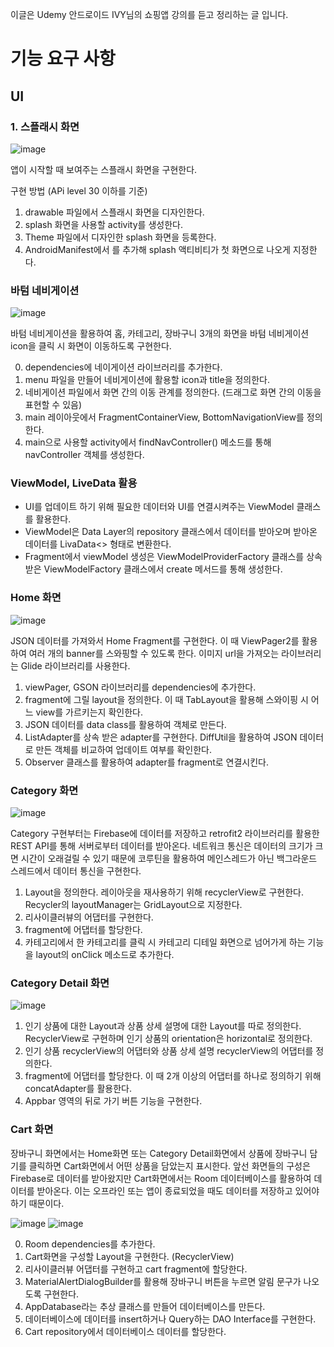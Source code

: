 이글은 Udemy 안드로이드 IVY님의 쇼핑앱 강의를 듣고 정리하는 글 입니다.

# 기능 요구 사항

## UI

### 1. 스플래시 화면
![image](https://user-images.githubusercontent.com/91789276/227198772-6d445176-9dd8-447c-9cd2-e36891f43f69.png)

앱이 시작할 때 보여주는 스플래시 화면을 구현한다.

구현 방법 (APi level 30 이하를 기준)

1. drawable 파일에서 스플래시 화면을 디자인한다.
2. splash 화면을 사용할 activity를 생성한다.
3. Theme 파일에서 디자인한 splash 화면을 등록한다.
4. AndroidManifest에서 <activity>를 추가해 splash 액티비티가 첫 화면으로 나오게 지정한다.

### 바텀 네비게이션
![image](https://user-images.githubusercontent.com/91789276/227198991-a10d9f91-b408-487c-88f9-5b97965d5bb6.png)

바텀 네비게이션을 활용하여 홈, 카테고리, 장바구니 3개의 화면을 바텀 네비게이션 icon을 클릭 시 화면이 이동하도록 구현한다.

0. dependencies에 네이게이션 라이브러리를 추가한다.
1. menu 파일을 만들어 네비게이션에 활용할 icon과 title을 정의한다.
2. 네비게이션 파일에서 화면 간의 이동 관계를 정의한다. (드래그로 화면 간의 이동을 표현할 수 있음)
3. main 레이아웃에서 FragmentContainerView, BottomNavigationView를 정의한다.
4. main으로 사용할 activity에서 findNavController() 메소드를 통해 navController 객체를 생성한다.

### ViewModel, LiveData 활용
- UI를 업데이트 하기 위해 필요한 데이터와 UI를 연결시켜주는 ViewModel 클래스를 활용한다.
- ViewModel은 Data Layer의 repository 클래스에서 데이터를 받아오며 받아온 데이터를 LivaData<> 형태로 변환한다.
- Fragment에서 viewModel 생성은 ViewModelProviderFactory 클래스를 상속받은 ViewModelFactory 클래스에서 create 메서드를 통해 생성한다.

### Home 화면
![image](https://user-images.githubusercontent.com/91789276/227199123-05833c6c-705c-4a69-9961-11289d488436.png)

JSON 데이터를 가져와서 Home Fragment를 구현한다. 이 때 ViewPager2를 활용하여 여러 개의 banner를 스와핑할 수 있도록 한다.
이미지 url을 가져오는 라이브러리는 Glide 라이브러리를 사용한다.

1. viewPager, GSON 라이브러리를 dependencies에 추가한다.
2. fragment에 그릴 layout을 정의한다. 이 때 TabLayout을 활용해 스와이핑 시 어느 view를 가르키는지 확인한다.
3. JSON 데이터를 data class를 활용하여 객체로 만든다.
4. ListAdapter를 상속 받은 adapter를 구현한다. DiffUtil을 활용하여 JSON 데이터로 만든 객체를 비교하여 업데이트 여부를 확인한다.
5. Observer 클래스를 활용하여 adapter를 fragment로 연결시킨다.

### Category 화면 
![image](https://user-images.githubusercontent.com/91789276/227199234-2aaa5357-ac02-46bc-af79-b4a853d665f9.png)

Category 구현부터는 Firebase에 데이터를 저장하고 retrofit2 라이브러리를 활용한 REST API를 통해 서버로부터 데이터를 받아온다.
네트워크 통신은 데이터의 크기가 크면 시간이 오래걸릴 수 있기 때문에 코루틴을 활용하여 메인스레드가 아닌 백그라운드 스레드에서 데이터 통신을 구현한다.

1. Layout을 정의한다. 레이아웃을 재사용하기 위해 recyclerView로 구현한다. Recycler의 layoutManager는 GridLayout으로 지정한다.
2. 리사이클러뷰의 어댑터를 구현한다.
3. fragment에 어댑터를 할당한다.
4. 카테고리에서 한 카테고리를 클릭 시 카테고리 디테일 화면으로 넘어가게 하는 기능을 layout의 onClick 메소드로 추가한다.

### Category Detail 화면
![image](https://user-images.githubusercontent.com/91789276/227199495-f4322385-62e8-4a80-8031-9500ab33d188.png)

1. 인기 상품에 대한 Layout과 상품 상세 설명에 대한 Layout를 따로 정의한다. RecyclerView로 구현하며 인기 상품의 orientation은 horizontal로 정의한다.
2. 인기 상품 recyclerView의 어댑터와 상품 상세 설명 recyclerView의 어댑터를 정의한다.
3. fragment에 어댑터를 할당한다. 이 때 2개 이상의 어댑터를 하나로 정의하기 위해 concatAdapter를 활용한다.
4. Appbar 영역의 뒤로 가기 버튼 기능을 구현한다.

### Cart 화면
장바구니 화면에서는 Home화면 또는 Category Detail화면에서 상품에 장바구니 담기를 클릭하면 Cart화면에서 어떤 상품을 담았는지 표시한다.
앞선 화면들의 구성은 Firebase로 데이터를 받아왔지만 Cart화면에서는 Room 데이터베이스를 활용하여 데이터를 받아온다. 이는 오프라인 또는 앱이 종료되었을 때도 데이터를 저장하고 있어야하기 때문이다. 


![image](https://user-images.githubusercontent.com/91789276/227207174-a875b88b-ceb2-4e2f-a6b8-01e3ac2fbe27.png)
![image](https://user-images.githubusercontent.com/91789276/227207237-c5338697-6e1d-4f09-a024-ad05c4fbb4d5.png)


0. Room dependencies를 추가한다.
1. Cart화면을 구성할 Layout을 구현한다. (RecyclerView)
2. 리사이클러뷰 어댑터를 구현하고 cart fragment에 할당한다.
3. MaterialAlertDialogBuilder를 활용해 장바구니 버튼을 누르면 알림 문구가 나오도록 구현한다.
4. AppDatabase라는 추상 클래스를 만들어 데이터베이스를 만든다. 
5. 데이터베이스에 데이터를 insert하거나 Query하는 DAO Interface를 구현한다.
6. Cart repository에서 데이터베이스 데이터를 할당한다.




